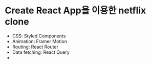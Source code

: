 # Create React App을 이용한 netflix clone

- CSS: Styled Components
- Animation: Framer Motion
- Routing: React Router
- Data fetching: React Query
- 
